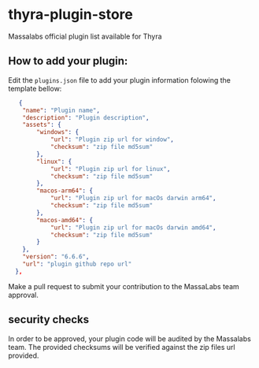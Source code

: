 # thyra-plugin-store
Massalabs official plugin list available for Thyra

## How to add your plugin:

Edit the `plugins.json` file to add your plugin information folowing the template bellow:

```json
   {
    "name": "Plugin name",
    "description": "Plugin description",
    "assets": {
        "windows": {
            "url": "Plugin zip url for window",
            "checksum": "zip file md5sum"
        },
        "linux": {
            "url": "Plugin zip url for linux",
            "checksum": "zip file md5sum"
        },
        "macos-arm64": {
            "url": "Plugin zip url for macOs darwin arm64",
            "checksum": "zip file md5sum"
        },
        "macos-amd64": {
            "url": "Plugin zip url for macOs darwin amd64",
            "checksum": "zip file md5sum"
        }
    },
    "version": "6.6.6",
    "url": "plugin github repo url"
  },
```

Make a pull request to submit your contribution to the MassaLabs team approval.

## security checks

In order to be approved, your plugin code will be audited by the Massalabs team.
The provided checksums will be verified against the zip files url provided.
